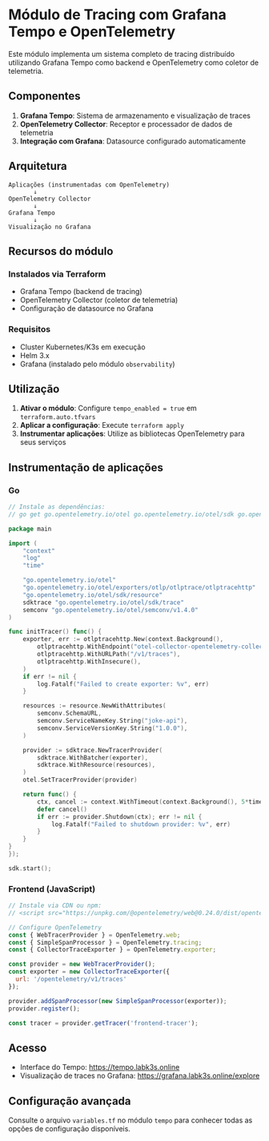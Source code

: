# Módulo de Tracing com Grafana Tempo e OpenTelemetry

Este módulo implementa um sistema completo de tracing distribuído utilizando Grafana Tempo como backend e OpenTelemetry como coletor de telemetria.

## Componentes

1. **Grafana Tempo**: Sistema de armazenamento e visualização de traces
2. **OpenTelemetry Collector**: Receptor e processador de dados de telemetria
3. **Integração com Grafana**: Datasource configurado automaticamente

## Arquitetura

```
Aplicações (instrumentadas com OpenTelemetry) 
       ↓
OpenTelemetry Collector
       ↓
Grafana Tempo
       ↓
Visualização no Grafana
```

## Recursos do módulo

### Instalados via Terraform

- Grafana Tempo (backend de tracing)
- OpenTelemetry Collector (coletor de telemetria)
- Configuração de datasource no Grafana

### Requisitos

- Cluster Kubernetes/K3s em execução
- Helm 3.x
- Grafana (instalado pelo módulo `observability`)

## Utilização

1. **Ativar o módulo**: Configure `tempo_enabled = true` em `terraform.auto.tfvars`
2. **Aplicar a configuração**: Execute `terraform apply`
3. **Instrumentar aplicações**: Utilize as bibliotecas OpenTelemetry para seus serviços

## Instrumentação de aplicações

### Go

```go
// Instale as dependências:
// go get go.opentelemetry.io/otel go.opentelemetry.io/otel/sdk go.opentelemetry.io/otel/exporters/otlp/otlptrace/otlptracehttp

package main

import (
	"context"
	"log"
	"time"

	"go.opentelemetry.io/otel"
	"go.opentelemetry.io/otel/exporters/otlp/otlptrace/otlptracehttp"
	"go.opentelemetry.io/otel/sdk/resource"
	sdktrace "go.opentelemetry.io/otel/sdk/trace"
	semconv "go.opentelemetry.io/otel/semconv/v1.4.0"
)

func initTracer() func() {
	exporter, err := otlptracehttp.New(context.Background(),
		otlptracehttp.WithEndpoint("otel-collector-opentelemetry-collector.observability.svc.cluster.local:4318"),
		otlptracehttp.WithURLPath("/v1/traces"),
		otlptracehttp.WithInsecure(),
	)
	if err != nil {
		log.Fatalf("Failed to create exporter: %v", err)
	}

	resources := resource.NewWithAttributes(
		semconv.SchemaURL,
		semconv.ServiceNameKey.String("joke-api"),
		semconv.ServiceVersionKey.String("1.0.0"),
	)

	provider := sdktrace.NewTracerProvider(
		sdktrace.WithBatcher(exporter),
		sdktrace.WithResource(resources),
	)
	otel.SetTracerProvider(provider)

	return func() {
		ctx, cancel := context.WithTimeout(context.Background(), 5*time.Second)
		defer cancel()
		if err := provider.Shutdown(ctx); err != nil {
			log.Fatalf("Failed to shutdown provider: %v", err)
		}
	}
}
});

sdk.start();
```

### Frontend (JavaScript)

```javascript
// Instale via CDN ou npm:
// <script src="https://unpkg.com/@opentelemetry/web@0.24.0/dist/opentelemetry-web.js"></script>

// Configure OpenTelemetry
const { WebTracerProvider } = OpenTelemetry.web;
const { SimpleSpanProcessor } = OpenTelemetry.tracing;
const { CollectorTraceExporter } = OpenTelemetry.exporter;

const provider = new WebTracerProvider();
const exporter = new CollectorTraceExporter({
  url: '/opentelemetry/v1/traces'
});

provider.addSpanProcessor(new SimpleSpanProcessor(exporter));
provider.register();

const tracer = provider.getTracer('frontend-tracer');
```

## Acesso

- Interface do Tempo: https://tempo.labk3s.online
- Visualização de traces no Grafana: https://grafana.labk3s.online/explore

## Configuração avançada

Consulte o arquivo `variables.tf` no módulo `tempo` para conhecer todas as opções de configuração disponíveis.
